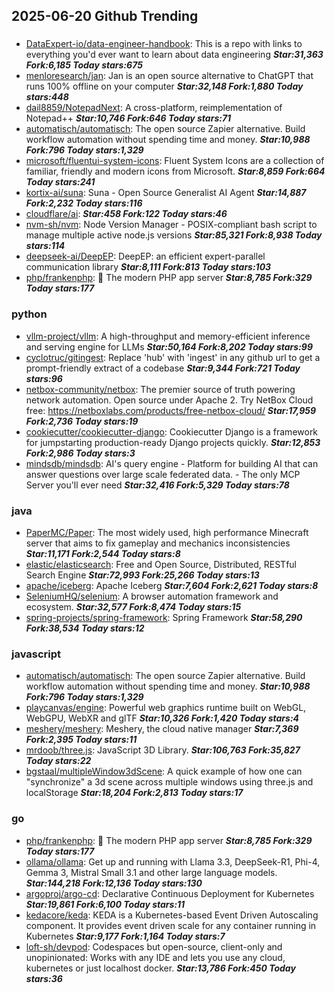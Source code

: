## 2025-06-20 Github Trending

### 
* [DataExpert-io/data-engineer-handbook](https://github.com/DataExpert-io/data-engineer-handbook): This is a repo with links to everything you'd ever want to learn about data engineering ***Star:31,363 Fork:6,185 Today stars:675***
* [menloresearch/jan](https://github.com/menloresearch/jan): Jan is an open source alternative to ChatGPT that runs 100% offline on your computer ***Star:32,148 Fork:1,880 Today stars:448***
* [dail8859/NotepadNext](https://github.com/dail8859/NotepadNext): A cross-platform, reimplementation of Notepad++ ***Star:10,746 Fork:646 Today stars:71***
* [automatisch/automatisch](https://github.com/automatisch/automatisch): The open source Zapier alternative. Build workflow automation without spending time and money. ***Star:10,988 Fork:796 Today stars:1,329***
* [microsoft/fluentui-system-icons](https://github.com/microsoft/fluentui-system-icons): Fluent System Icons are a collection of familiar, friendly and modern icons from Microsoft. ***Star:8,859 Fork:664 Today stars:241***
* [kortix-ai/suna](https://github.com/kortix-ai/suna): Suna - Open Source Generalist AI Agent ***Star:14,887 Fork:2,232 Today stars:116***
* [cloudflare/ai](https://github.com/cloudflare/ai):  ***Star:458 Fork:122 Today stars:46***
* [nvm-sh/nvm](https://github.com/nvm-sh/nvm): Node Version Manager - POSIX-compliant bash script to manage multiple active node.js versions ***Star:85,321 Fork:8,938 Today stars:114***
* [deepseek-ai/DeepEP](https://github.com/deepseek-ai/DeepEP): DeepEP: an efficient expert-parallel communication library ***Star:8,111 Fork:813 Today stars:103***
* [php/frankenphp](https://github.com/php/frankenphp): 🧟 The modern PHP app server ***Star:8,785 Fork:329 Today stars:177***

### python
* [vllm-project/vllm](https://github.com/vllm-project/vllm): A high-throughput and memory-efficient inference and serving engine for LLMs ***Star:50,164 Fork:8,202 Today stars:99***
* [cyclotruc/gitingest](https://github.com/cyclotruc/gitingest): Replace 'hub' with 'ingest' in any github url to get a prompt-friendly extract of a codebase ***Star:9,344 Fork:721 Today stars:96***
* [netbox-community/netbox](https://github.com/netbox-community/netbox): The premier source of truth powering network automation. Open source under Apache 2. Try NetBox Cloud free: https://netboxlabs.com/products/free-netbox-cloud/ ***Star:17,959 Fork:2,736 Today stars:19***
* [cookiecutter/cookiecutter-django](https://github.com/cookiecutter/cookiecutter-django): Cookiecutter Django is a framework for jumpstarting production-ready Django projects quickly. ***Star:12,853 Fork:2,986 Today stars:3***
* [mindsdb/mindsdb](https://github.com/mindsdb/mindsdb): AI's query engine - Platform for building AI that can answer questions over large scale federated data. - The only MCP Server you'll ever need ***Star:32,416 Fork:5,329 Today stars:78***

### java
* [PaperMC/Paper](https://github.com/PaperMC/Paper): The most widely used, high performance Minecraft server that aims to fix gameplay and mechanics inconsistencies ***Star:11,171 Fork:2,544 Today stars:8***
* [elastic/elasticsearch](https://github.com/elastic/elasticsearch): Free and Open Source, Distributed, RESTful Search Engine ***Star:72,993 Fork:25,266 Today stars:13***
* [apache/iceberg](https://github.com/apache/iceberg): Apache Iceberg ***Star:7,604 Fork:2,621 Today stars:8***
* [SeleniumHQ/selenium](https://github.com/SeleniumHQ/selenium): A browser automation framework and ecosystem. ***Star:32,577 Fork:8,474 Today stars:15***
* [spring-projects/spring-framework](https://github.com/spring-projects/spring-framework): Spring Framework ***Star:58,290 Fork:38,534 Today stars:12***

### javascript
* [automatisch/automatisch](https://github.com/automatisch/automatisch): The open source Zapier alternative. Build workflow automation without spending time and money. ***Star:10,988 Fork:796 Today stars:1,329***
* [playcanvas/engine](https://github.com/playcanvas/engine): Powerful web graphics runtime built on WebGL, WebGPU, WebXR and glTF ***Star:10,326 Fork:1,420 Today stars:4***
* [meshery/meshery](https://github.com/meshery/meshery): Meshery, the cloud native manager ***Star:7,369 Fork:2,395 Today stars:11***
* [mrdoob/three.js](https://github.com/mrdoob/three.js): JavaScript 3D Library. ***Star:106,763 Fork:35,827 Today stars:22***
* [bgstaal/multipleWindow3dScene](https://github.com/bgstaal/multipleWindow3dScene): A quick example of how one can "synchronize" a 3d scene across multiple windows using three.js and localStorage ***Star:18,204 Fork:2,813 Today stars:17***

### go
* [php/frankenphp](https://github.com/php/frankenphp): 🧟 The modern PHP app server ***Star:8,785 Fork:329 Today stars:177***
* [ollama/ollama](https://github.com/ollama/ollama): Get up and running with Llama 3.3, DeepSeek-R1, Phi-4, Gemma 3, Mistral Small 3.1 and other large language models. ***Star:144,218 Fork:12,136 Today stars:130***
* [argoproj/argo-cd](https://github.com/argoproj/argo-cd): Declarative Continuous Deployment for Kubernetes ***Star:19,861 Fork:6,100 Today stars:11***
* [kedacore/keda](https://github.com/kedacore/keda): KEDA is a Kubernetes-based Event Driven Autoscaling component. It provides event driven scale for any container running in Kubernetes ***Star:9,177 Fork:1,164 Today stars:7***
* [loft-sh/devpod](https://github.com/loft-sh/devpod): Codespaces but open-source, client-only and unopinionated: Works with any IDE and lets you use any cloud, kubernetes or just localhost docker. ***Star:13,786 Fork:450 Today stars:36***
